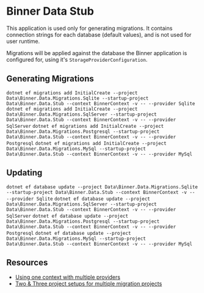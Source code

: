 # Binner Data Stub

This application is used only for generating migrations. It contains connection strings for each database (default values), and is not used for user runtime.

Migrations will be applied against the database the Binner application is configured for, using it's `StorageProviderConfiguration`.

## Generating Migrations

`dotnet ef migrations add InitialCreate --project Data\Binner.Data.Migrations.Sqlite --startup-project Data\Binner.Data.Stub --context BinnerContext -v -- --provider Sqlite`
`dotnet ef migrations add InitialCreate --project Data\Binner.Data.Migrations.SqlServer --startup-project Data\Binner.Data.Stub --context BinnerContext -v -- --provider SqlServer`
`dotnet ef migrations add InitialCreate --project Data\Binner.Data.Migrations.Postgresql --startup-project Data\Binner.Data.Stub --context BinnerContext -v -- --provider Postgresql`
`dotnet ef migrations add InitialCreate --project Data\Binner.Data.Migrations.MySql --startup-project Data\Binner.Data.Stub --context BinnerContext -v -- --provider MySql`

## Updating
`dotnet ef database update --project Data\Binner.Data.Migrations.Sqlite --startup-project Data\Binner.Data.Stub --context BinnerContext -v -- --provider Sqlite`
`dotnet ef database update --project Data\Binner.Data.Migrations.SqlServer --startup-project Data\Binner.Data.Stub --context BinnerContext -v -- --provider SqlServer`
`dotnet ef database update --project Data\Binner.Data.Migrations.Postgresql --startup-project Data\Binner.Data.Stub --context BinnerContext -v -- --provider Postgresql`
`dotnet ef database update --project Data\Binner.Data.Migrations.MySql --startup-project Data\Binner.Data.Stub --context BinnerContext -v -- --provider MySql`

## Resources

* [Using one context with multiple providers](https://learn.microsoft.com/en-us/ef/core/managing-schemas/migrations/providers?tabs=dotnet-core-cli)
* [Two & Three project setups for multiple migration projects](https://github.com/dotnet/EntityFramework.Docs/tree/main/samples/core/Schemas)
